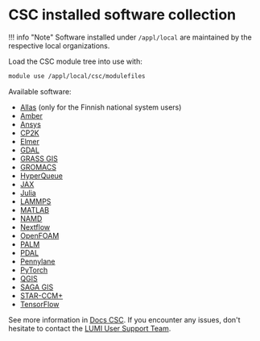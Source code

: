 # CSC installed software collection

!!! info "Note"
    Software installed under `/appl/local` are maintained by the respective
    local organizations.

Load the CSC module tree into use with:

```bash
module use /appl/local/csc/modulefiles
```

Available software:

* [Allas](https://docs.csc.fi/data/Allas/allas_lumi/) (only for the Finnish national system users)
* [Amber](https://docs.csc.fi/apps/amber/)
* [Ansys](https://docs.csc.fi/apps/ansys/)
* [CP2K](https://docs.csc.fi/apps/cp2k/)
* [Elmer](https://docs.csc.fi/apps/elmer/)
* [GDAL](https://docs.csc.fi/apps/gdal/)
* [GRASS GIS](https://docs.csc.fi/apps/grass/)
* [GROMACS](https://docs.csc.fi/apps/gromacs/)
* [HyperQueue](https://docs.csc.fi/apps/hyperqueue/)
* [JAX](https://docs.csc.fi/apps/jax/)
* [Julia](https://docs.csc.fi/apps/julia/)
* [LAMMPS](https://docs.csc.fi/apps/lammps/)
* [MATLAB](https://docs.csc.fi/apps/matlab/)
* [NAMD](https://docs.csc.fi/apps/namd/)
* [Nextflow](https://docs.csc.fi/apps/nextflow/)
* [OpenFOAM](https://docs.csc.fi/apps/openfoam/)
* [PALM](https://docs.csc.fi/apps/palm/)
* [PDAL](https://docs.csc.fi/apps/pdal/)
* [Pennylane](https://docs.csc.fi/apps/pennylane/)
* [PyTorch](https://docs.csc.fi/apps/pytorch/)
* [QGIS](https://docs.csc.fi/apps/qgis/)
* [SAGA GIS](https://docs.csc.fi/apps/saga-gis/)
* [STAR-CCM+](https://docs.csc.fi/apps/starccm%2B/)
* [TensorFlow](https://docs.csc.fi/apps/tensorflow/)

See more information in [Docs CSC](https://docs.csc.fi/apps/by_system/#lumi).
If you encounter any issues, don't hesitate to contact the
[LUMI User Support Team](https://lumi-supercomputer.eu/user-support/need-help/).
